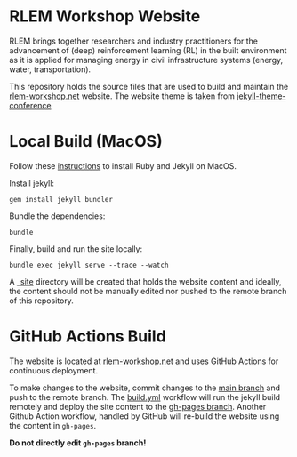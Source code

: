 # RLEM Workshop Website

RLEM brings together researchers and industry practitioners for the advancement of (deep) reinforcement learning (RL) in the built environment as it is applied for managing energy in civil infrastructure systems (energy, water, transportation).

This repository holds the source files that are used to build and maintain the [rlem-workshop.net](http://www.rlem-workshop.net/) website. The website theme is taken from [jekyll-theme-conference](https://github.com/DigitaleGesellschaft/jekyll-theme-conference)

# Local Build (MacOS)
Follow these [instructions](https://jekyllrb.com/docs/installation/macos/) to install Ruby and Jekyll on MacOS.

Install jekyll:
```console
gem install jekyll bundler
```

Bundle the dependencies:
```console
bundle
```

Finally, build and run the site locally:
```console
bundle exec jekyll serve --trace --watch
```

A [_site](_site) directory will be created that holds the website content and ideally, the content should not be manually edited nor pushed to the remote branch of this repository.

# GitHub Actions Build
The website is located at [rlem-workshop.net](http://www.rlem-workshop.net/) and uses GitHub Actions for continuous deployment.

To make changes to the website, commit changes to the [main branch](https://github.com/intelligent-environments-lab/rlem-workshop.net/tree/main) and push to the remote branch. The [build.yml](https://github.com/intelligent-environments-lab/rlem-workshop.net/blob/main/.github/workflows/build.yml) workflow will run the jekyll build remotely and deploy the site content to the [gh-pages branch](https://github.com/intelligent-environments-lab/rlem-workshop.net/tree/gh-pages). Another Github Action workflow, handled by GitHub will re-build the website using the content in `gh-pages`.

__Do not directly edit `gh-pages` branch!__

